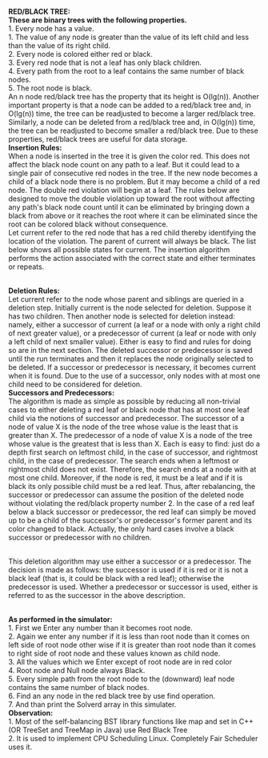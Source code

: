 <b>RED/BLACK TREE:</b>
<br><b>These are binary trees with the following properties.</b>
<br>1. Every node has a value.
<br>1. The value of any node is greater than the value of its left child and less than the value of its right child.
<br>2. Every node is colored either red or black.
<br>3. Every red node that is not a leaf has only black children.
<br>4. Every path from the root to a leaf contains the same number of black nodes.
<br>5. The root node is black.
<br>An n node red/black tree has the property that its height is O(lg(n)). Another important property is that a node can be added to a red/black tree and, in O(lg(n)) time, the tree can be readjusted to become a larger red/black tree. Similarly, a node can be deleted from a red/black tree and, in O(lg(n)) time, the tree can be readjusted to become smaller a red/black tree. Due to these properties, red/black trees are useful for data storage.
<br><b>Insertion Rules:</b>
<br>When a node is inserted in the tree it is given the color red. This does not affect the black node count on any path to a leaf. But it could lead to a single pair of consecutive red nodes in the tree. If the new node becomes a child of a black node there is no problem. But it may become a child of a red node. The double red violation will begin at a leaf. The rules below are designed to move the double violation up toward the root without affecting any path's black node count until it can be eliminated by bringing down a black from above or it reaches the root where it can be eliminated since the root can be colored black without consequence.
<br>Let current refer to the red node that has a red child thereby identifying the location of the violation. The parent of current will always be black. The list below shows all possible states for current. The insertion algorithm performs the action associated with the correct state and either terminates or repeats.

<br><b>Deletion Rules:</b>
<br>Let current refer to the node whose parent and siblings are queried in a deletion step. Initially current is the node selected for deletion. Suppose it has two children. Then another node is selected for deletion instead: namely, either a successor of current (a leaf or a node with only a right child of next greater value), or a predecessor of current (a leaf or node with only a left child of next smaller value). Either is easy to find and rules for doing so are in the next section. The deleted successor or predecessor is saved until the run terminates and then it replaces the node originally selected to be deleted. If a successor or predecessor is necessary, it becomes current when it is found. Due to the use of a successor, only nodes with at most one child need to be considered for deletion.
<br><b>Successors and Predecessors:</b>
<br>The algorithm is made as simple as possible by reducing all non-trivial cases to either deleting a red leaf or black node that has at most one leaf child via the notions of successor and predecessor. The successor of a node of value X is the node of the tree whose value is the least that is greater than X. The predecessor of a node of value X is a node of the tree whose value is the greatest that is less than X. Each is easy to find: just do a depth first search on leftmost child, in the case of successor, and rightmost child, in the case of predecessor. The search ends when a leftmost or rightmost child does not exist. Therefore, the search ends at a node with at most one child. Moreover, if the node is red, it must be a leaf and if it is black its only possible child must be a red leaf. Thus, after rebalancing, the successor or predecessor can assume the position of the deleted node without violating the red/black property number 2. In the case of a red leaf below a black successor or predecessor, the red leaf can simply be moved up to be a child of the successor's or predecessor's former parent and its color changed to black. Actually, the only hard cases involve a black successor or predecessor with no children.

<br>This deletion algorithm may use either a successor or a predecessor. The decision is made as follows: the successor is used if it is red or it is not a black leaf (that is, it could be black with a red leaf); otherwise the predecessor is used. Whether a predecessor or successor is used, either is referred to as the successor in the above description.

<br><b>As performed in the simulator:</b>
<br>1. First we Enter any number than it becomes root node.
<br>2. Again we enter any number if it is less than root node than it comes on left side of root node other wise if it is greater than root node than it comes to right side of root node and these values known as child node.
<br>3. All the values which we Enter except of root node are in red color
<br>4. Root node and Null node always Black.
<br>5. Every simple path from the root node to the (downward) leaf node contains the same number of black nodes.
<br>6. Find an any node in the red black tree by use find operation.
<br>7. And than print the Solverd array in this simulater.
<br><b>Observation:</b>
<br>1. Most of the self-balancing BST library functions like map and set in C++ (OR TreeSet and TreeMap in Java) use Red Black Tree
<br>2. It is used to implement CPU Scheduling Linux. Completely Fair Scheduler uses it.
